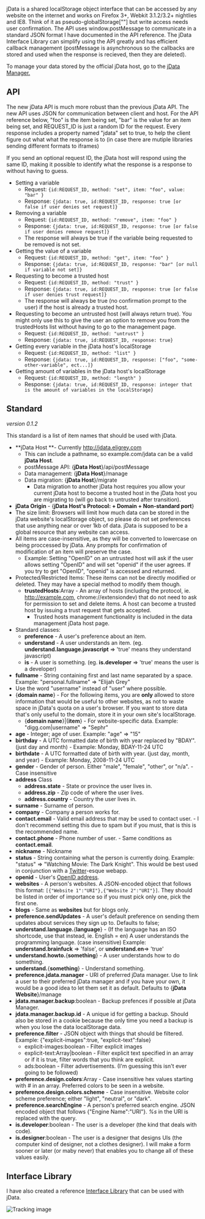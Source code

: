 jData is a shared localStorage object interface that can be accessed by any website on the internet and works on Firefox 3+, Webkit 3.1.2/3.2+ nightlies and IE8. Think of it as pseudo-globalStorage[""] but write access needs user confirmation. The API uses window.postMessage to communicate in a standard JSON format I have documented in the API reference. The jData Interface Library can simplify using the API greatly and has efficient callback management (postMessage is asynchronous so the callbacks are stored and used when the response is recieved, then they are deleted).

To manage your data stored by the official jData host, go to the [jData Manager.][1]

## API

The new jData API is much more robust than the previous jData API. The new API uses JSON for communication between client and host. For the API reference below, "foo" is the item being set, "bar" is the value for an item being set, and REQUEST_ID is just a random ID for the request. Every response includes a property named "jdata" set to true, to help the client figure out what what the response is to (in case there are mutiple libraries sending different formats to iframes)

If you send an optional request ID, the jData host will respond using the same ID, making it possible to identify what the response is a response to without having to guess.


*   Setting a variable 
    *   Request: `{id:REQUEST_ID, method: "set", item: "foo", value: "bar" }`
    *   Response: `{jdata: true, id:REQUEST_ID, response: true [or  false if user denies set request]}`
*   Removing a variable 
    *   Request: `{id:REQUEST_ID, method: "remove", item: "foo" }`
    *   Response: `{jdata: true, id:REQUEST_ID, response: true [or false if user denies remove request]}`
    *   The response will always be true if the variable being requested to be removed is not set.
*   Getting the value of a variable 
    *   Request: `{id:REQUEST_ID, method: "get", item: "foo" }`
    *   Response: `{jdata: true, id:REQUEST_ID, response: "bar" [or null if variable not set]}`
*   Requesting to become a trusted host 
    *   Request: `{id:REQUEST_ID, method: "trust" }`
    *   Response: `{jdata: true, id:REQUEST_ID, response: true [or false if user denies trust request]}`
    *   The response will always be true (no confirmation prompt to the user) if the host is already a trusted host.
*   Requesting to become an untrusted host (will always return true). You might only use this to give the user an option to remove you from the trustedHosts list without having to go to the management page. 
    *   Request: `{id:REQUEST_ID, method: "untrust" }`
    *   Response: `{jdata: true, id:REQUEST_ID, response: true}`
*   Getting every variable in the jData host's localStorage 
    *   Request: `{id:REQUEST_ID, method: "list" }`
    *   Response: `{jdata: true, id:REQUEST_ID, response: ["foo", "some-other-variable", ect...]}`
*   Getting amount of variables in the jData host's localStorage 
    *   Request: `{id:REQUEST_ID, method: "length" }`
    *   Response: `{jdata: true, id:REQUEST_ID, response: integer that is the amount of variables in the localStorage}`


## Standard

*version 0.1.2*

This standard is a list of item names that should be used with jData.

*   **jData Host **- Currently http://jdata.eligrey.com 
    *   This can include a pathname, so example.com/jdata can be a valid **jData Host**.
    *   postMessage API: {**jData Host**}/api/postMessage
    *   Data management: {**jData Host**}/manage
    *   Data migration: {**jData Host**}/migrate 
        *   Data migration to another jData host requires you allow your current jData host to become a trusted host in the jData host you are migrating to (will go back to untrusted after transition).
*   **jData Origin** - {**jData Host's Protocol: + Domain + Non-standard port**}
*   The size limit: Browsers will limit how much data can be stored in the jData website's localStorage object, so please do not set preferences that use anything near or over 1kb of data. jData is supposed to be a global resource that any website can access.
*   All items are case-insensitive, as they will be converted to lowercase on being proccessed by jData.  Any prompts for confirmation of modification of an item will preserve the case. 
    *   Example: Setting "OpenID" on an untrusted host will ask if the user allows setting "OpenID" and will set "openid" if the user agrees. If you try to get "OpenID", "openid" is accessed and returned.
*   Protected/Restricted Items: These items can not be directly modified or deleted. They may have a special method to modify them though. 
    *   **trustedHosts**:Array - An array of hosts (including the protocol, ie. http://example.com, chrome://extensiondev) that do not need to ask for permission to set and delete items. A host can become a trusted host by issuing a trust request that gets accepted. 
        *   Trusted hosts management functionality is included in the data management jData host page.
*   Standard classes: 
    *   **preference** - A user's preference about an item.
    *   **understand** - A user understands an item. (eg. **understand.language.javascript** => 'true' means they understand javascript)
    *   **is** - A user is something. (eg. **is.developer** => 'true' means the user is a developer)
*   **fullname** - String containing first and last name separated by a space. Example: "personal.fullname" => "Elijah Grey"
*   Use the word "username" instead of "user" where possible.
*   {**domain name**} - For the following items, you are **only** allowed to store information that would be useful to other websites, as not to waste space in jData's quota on a user's browser. If you want to store data that's only useful to the domain, store it in your own site's localStorage. 
    *   {**domain name**}|{**item**} - For website-specific data. Example: "digg.com|username" => "Sephr"
*   **age** - Integer; age of user. Example: "age" => "15"
*   **birthday** - A UTC formatted date of birth with year replaced by "BDAY". (just day and month) - Example: Monday, BDAY-11-24 UTC
*   **birthdate** - A UTC formatted date of birth with year. (just day, month, and year) - Example: Monday, 2008-11-24 UTC
*   **gender** - Gender of person. Either "male", "female",  "other", or "n/a". - Case insensitive
*   **address** Class 
    *   **address.state** - State or province the user lives in.
    *   **address.zip** - Zip code of where the user lives.
    *   **address.country** - Country the user lives in.
*   **surname** - Surname of person.
*   **company** - Company a person works for.
*   **contact.email** - Valid email address that may be used to contact user. - I don't recommend setting this due to spam but if you must, that is this is the recommended name.
*   **contact.phone** - Phone number of user. - Same conditions as **contact.email**.
*   **nickname** - Nickname
*   **status** - String containing what the person is currently doing. Example: "status" => "Watching Movie: The Dark Knight". This would be best used in conjunction with a [Twitter][1]-esque webapp.
*   **openid** - User's [OpenID address][2].
*   **websites** - A person's websites. A JSON-encoded object that follows this format: `[{"Website 1":"URI"},{"Website 2":"URI"}]`. They should be listed in order of importance so if you must pick only one, pick the first one.
*   **blogs** - Same as **websites** but for blogs only.
*   **preference.sendUpdates** - A user's default preference on sending them updates about services they sign up to. Defaults to false;
*   **understand.language.**{**language**} - (If the language has an ISO shortcode, use that instead, ie. English = en) A user understands the programming language. (case insensitive) Example: **understand.brainfuck** => 'false', or **understand.en**=> 'true'
*   **understand.howto.**{**something**} - A user understands how to do something.
*   **understand.**{**something**} - Understand something.
*   **preference.jdata.manager** - URI of preferred jData manager. Use to link a user to their preferred jData manager and if you have your own, it would be a good idea to let them set it as default.  Defaults to {**jData Website**}/manage
*   **jdata.manager.backup**:boolean - Backup prefences if possible at jData Manager.
*   **jdata.manager.backup.id** - A unique id for getting a backup. Should also be stored in a cookie because the only time you need a backup is when you lose the data localStorage data.
*   **preference.filter** - JSON object with things that should be filtered. Example: {"explicit-images":true, "explicit-text":false} 
    *   explicit-images:boolean - Filter explicit images
    *   explicit-text:Array|boolean - Filter explicit text specified in an array or if it is true, filter words that you think are explicit.
    *   ads:boolean - Filter advertisements. (I'm guessing this isn't ever going to be followed)
*   **preference.design.colors**:Array - Case insensitive hex values starting with # in an array. Preferred colors to be seen in a website.
*   **preference.design.colors.scheme** - Case insensitive. Website color scheme preference; either "light", "neutral", or "dark".
*   **preference.searchEngine** - A person's preferred search engine. JSON encoded object that follows {"Engine Name":"URI"}. *%s* in the URI is replaced with the query.
*   **is.developer**:boolean - The user is a developer (the kind that deals with code).
*   **is.designer**:boolean - The user is a designer that designs UIs (the computer kind of designer, not a clothes designer). I will make a form sooner or later (or maby never) that enables you to change all of these values easily.

 [1]: http://twitter.com/
 [2]: http://openid.net/what/

## Interface Library

I have also created a reference [Interface Library][2] that can be used with jData.



![Tracking image](//in.getclicky.com/212712ns.gif)


 [1]: http://jdata.eligrey.com/manage.php
 [2]: http://github.com/eligrey/jil#readme

